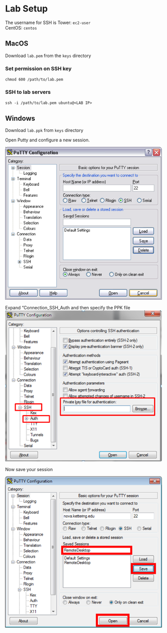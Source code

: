 # Lab Setup 
The username for SSH is 
Tower: `ec2-user`   
CentOS: `centos`   

## MacOS 
Download `lab.pem` from the `keys` directory

### Set permission on SSH key 
```
chmod 600 /path/to/lab.pem
```

### SSH to lab servers 
```
ssh -i /path/to/lab.pem ubuntu@<LAB IP> 
```


## Windows 
Download `lab.ppk` from `keys` directory

Open Putty and configure a new session. 
  
![](index/C4EC1E64-175D-4C84-8C49-D938337FA35A.png)

Expand “Connection_SSH_Auth and then specify the PPK file 
![](index/6FFB137C-1AD8-48A1-97E6-F5F6DA4BC55B.png)

 Now save your session    

![](index/FD3BA694-FD69-4C86-8EAF-4D5FC813EABA.png)
